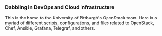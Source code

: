 ### Dabbling in DevOps and Cloud Infrastructure

This is the home to the University of Pittburgh's OpenStack team. Here is a myriad of different scripts, configurations, and files related to OpenStack, Chef, Ansible, Grafana, Telegraf, and others.

